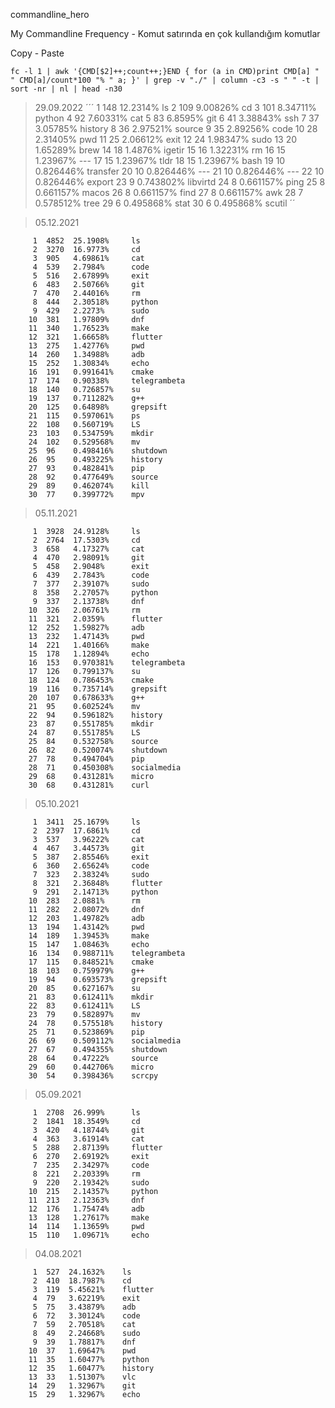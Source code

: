 
<p style='text-align: justify;'> commandline_hero </p>



<p style='text-align: justify;'> My Commandline Frequency - Komut satırında en çok kullandığım komutlar </p>

Copy - Paste
```
fc -l 1 | awk '{CMD[$2]++;count++;}END { for (a in CMD)print CMD[a] " " CMD[a]/count*100 "% " a; }' | grep -v "./" | column -c3 -s " " -t | sort -nr | nl | head -n30
```

>29.09.2022
´´´
     1	148  12.2314%    ls
     2	109  9.00826%    cd
     3	101  8.34711%    python
     4	92   7.60331%    cat
     5	83   6.8595%     git
     6	41   3.38843%    ssh
     7	37   3.05785%    history
     8	36   2.97521%    source
     9	35   2.89256%    code
    10	28   2.31405%    pwd
    11	25   2.06612%    exit
    12	24   1.98347%    sudo
    13	20   1.65289%    brew
    14	18   1.4876%     igetir
    15	16   1.32231%    rm
    16	15   1.23967%    ---
    17	15   1.23967%    tldr
    18	15   1.23967%    bash
    19	10   0.826446%   transfer
    20	10   0.826446%   ---
    21	10   0.826446%   ---
    22	10   0.826446%   export
    23	9    0.743802%   libvirtd
    24	8    0.661157%   ping
    25	8    0.661157%   macos
    26	8    0.661157%   find
    27	8    0.661157%   awk
    28	7    0.578512%   tree
    29	6    0.495868%   stat
    30	6    0.495868%   scutil
´´
    
>05.12.2021
```
     1  4852  25.1908%     ls
     2  3270  16.9773%     cd
     3  905   4.69861%     cat
     4  539   2.7984%      code
     5  516   2.67899%     exit
     6  483   2.50766%     git
     7  470   2.44016%     rm
     8  444   2.30518%     python
     9  429   2.2273%      sudo
    10  381   1.97809%     dnf
    11  340   1.76523%     make
    12  321   1.66658%     flutter
    13  275   1.42776%     pwd
    14  260   1.34988%     adb
    15  252   1.30834%     echo
    16  191   0.991641%    cmake
    17  174   0.90338%     telegrambeta
    18  140   0.726857%    su
    19  137   0.711282%    g++
    20  125   0.64898%     grepsift
    21  115   0.597061%    ps
    22  108   0.560719%    LS
    23  103   0.534759%    mkdir
    24  102   0.529568%    mv
    25  96    0.498416%    shutdown
    26  95    0.493225%    history
    27  93    0.482841%    pip
    28  92    0.477649%    source
    29  89    0.462074%    kill
    30  77    0.399772%    mpv
```
>05.11.2021
```
     1  3928  24.9128%     ls
     2  2764  17.5303%     cd
     3  658   4.17327%     cat
     4  470   2.98091%     git
     5  458   2.9048%      exit
     6  439   2.7843%      code
     7  377   2.39107%     sudo
     8  358   2.27057%     python
     9  337   2.13738%     dnf
    10  326   2.06761%     rm
    11  321   2.0359%      flutter
    12  252   1.59827%     adb
    13  232   1.47143%     pwd
    14  221   1.40166%     make
    15  178   1.12894%     echo
    16  153   0.970381%    telegrambeta
    17  126   0.799137%    su
    18  124   0.786453%    cmake
    19  116   0.735714%    grepsift
    20  107   0.678633%    g++
    21  95    0.602524%    mv
    22  94    0.596182%    history
    23  87    0.551785%    mkdir
    24  87    0.551785%    LS
    25  84    0.532758%    source
    26  82    0.520074%    shutdown
    27  78    0.494704%    pip
    28  71    0.450308%    socialmedia
    29  68    0.431281%    micro
    30  68    0.431281%    curl
```
>05.10.2021
```
     1  3411  25.1679%     ls
     2  2397  17.6861%     cd
     3  537   3.96222%     cat
     4  467   3.44573%     git
     5  387   2.85546%     exit
     6  360   2.65624%     code
     7  323   2.38324%     sudo
     8  321   2.36848%     flutter
     9  291   2.14713%     python
    10  283   2.0881%      rm
    11  282   2.08072%     dnf
    12  203   1.49782%     adb
    13  194   1.43142%     pwd
    14  189   1.39453%     make
    15  147   1.08463%     echo
    16  134   0.988711%    telegrambeta
    17  115   0.848521%    cmake
    18  103   0.759979%    g++
    19  94    0.693573%    grepsift
    20  85    0.627167%    su
    21  83    0.612411%    mkdir
    22  83    0.612411%    LS
    23  79    0.582897%    mv
    24  78    0.575518%    history
    25  71    0.523869%    pip
    26  69    0.509112%    socialmedia
    27  67    0.494355%    shutdown
    28  64    0.47222%     source
    29  60    0.442706%    micro
    30  54    0.398436%    scrcpy
```
>05.09.2021
```
     1  2708  26.999%      ls
     2  1841  18.3549%     cd
     3  420   4.18744%     git
     4  363   3.61914%     cat
     5  288   2.87139%     flutter
     6  270   2.69192%     exit
     7  235   2.34297%     code
     8  221   2.20339%     rm
     9  220   2.19342%     sudo
    10  215   2.14357%     python
    11  213   2.12363%     dnf
    12  176   1.75474%     adb
    13  128   1.27617%     make
    14  114   1.13659%     pwd
    15  110   1.09671%     echo
```
> 04.08.2021
```
     1  527  24.1632%    ls
     2  410  18.7987%    cd
     3  119  5.45621%    flutter
     4  79   3.62219%    exit
     5  75   3.43879%    adb
     6  72   3.30124%    code
     7  59   2.70518%    cat
     8  49   2.24668%    sudo
     9  39   1.78817%    dnf
    10  37   1.69647%    pwd
    11  35   1.60477%    python
    12  35   1.60477%    history
    13  33   1.51307%    vlc
    14  29   1.32967%    git
    15  29   1.32967%    echo
```
